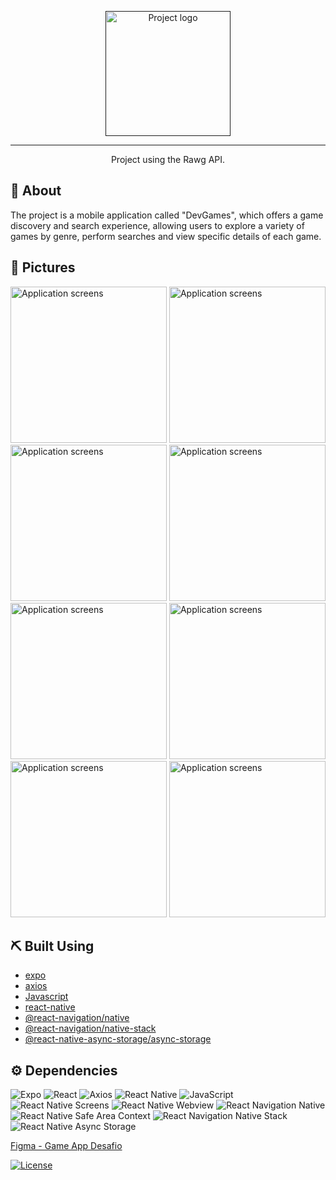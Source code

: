 <p align="center">
  <a href="" rel="noopener">
 <img width=200px src="https://i.imgur.com/sVYjyoB.png" alt="Project logo"></a>
</p>

---

<p align="center"> Project using the Rawg API.
    <br> 
</p>

## 🧐 About <a name = "about"></a>

The project is a mobile application called "DevGames", which offers a game discovery and search experience, allowing users to explore a variety of games by genre, perform searches and view specific details of each game.

## 📝 Pictures

<img width=250px src="https://imgur.com/IpSAgQp.png" alt="Application screens"></a>
<img width=250px src="https://imgur.com/DwY6fd9.png" alt="Application screens"></a>
<img width=250px src="https://imgur.com/EuzrwmB.png" alt="Application screens"></a>
<img width=250px src="https://imgur.com/lAWHEOC.png" alt="Application screens"></a>
<img width=250px src="https://imgur.com/si9tUiQ.png" alt="Application screens"></a>
<img width=250px src="https://imgur.com/LpZqc1f.png" alt="Application screens"></a>
<img width=250px src="https://imgur.com/QOEza01.png" alt="Application screens"></a>
<img width=250px src="https://imgur.com/FaIkZ7q.png" alt="Application screens"></a>

## ⛏️ Built Using <a name = "built_using"></a>

- [expo](https://www.npmjs.com/package/expo)
- [axios](https://www.npmjs.com/package/axios)
- [Javascript]()
- [react-native](https://www.npmjs.com/package/react-native)
- [@react-navigation/native](https://www.npmjs.com/package/@react-navigation/native)
- [@react-navigation/native-stack](https://www.npmjs.com/package/@react-navigation/native-stack)
- [@react-native-async-storage/async-storage](https://www.npmjs.com/package/@react-native-async-storage/async-storage)

## ⚙️ Dependencies <a name = "dependencies"></a>

![Expo](https://img.shields.io/badge/Expo-~49.0.15-blue?style=for-the-badge&logo=expo)
![React](https://img.shields.io/badge/React-18.2.0-blue?style=for-the-badge&logo=react)
![Axios](https://img.shields.io/badge/Axios-^1.6.2-blue?style=for-the-badge&logo=npm)
![React Native](https://img.shields.io/badge/React_Native-0.72.6-blue?style=for-the-badge&logo=react)
![JavaScript](https://img.shields.io/badge/JavaScript-black?style=for-the-badge&logo=JavaScript&logoColor=F7DF1E)
![React Native Screens](https://img.shields.io/badge/React_Native_Screens-~3.22.0-blue?style=for-the-badge&logo=react)
![React Native Webview](https://img.shields.io/badge/React_Native_Webview-^13.6.3-blue?style=for-the-badge&logo=react)
![React Navigation Native](https://img.shields.io/badge/React_Navigation_Native-^6.1.9-blue?style=for-the-badge&logo=react)
![React Native Safe Area Context](https://img.shields.io/badge/React_Native_Safe_Area_Context-4.6.3-blue?style=for-the-badge&logo=react)
![React Navigation Native Stack](https://img.shields.io/badge/React_Navigation_Native_Stack-^6.9.17-blue?style=for-the-badge&logo=react)
![React Native Async Storage](https://img.shields.io/badge/React_Native_Async_Storage-1.18.2-blue?style=for-the-badge&logo=react)


[Figma - Game App Desafio](https://www.figma.com/file/nm1k9zoVt2vdBZV6RtmWAk/Game-App-Desafio?type=design&node-id=0%3A1&mode=design&t=6dj5TifBFLtTn5Pw-1)


[![License](https://img.shields.io/badge/license-MIT-blue.svg)](/LICENSE)
